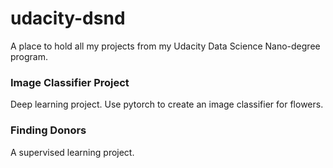 # udacity-dsnd

A place to hold all my projects from my Udacity Data Science Nano-degree program.

### Image Classifier Project

  Deep learning project.  Use pytorch to create an image classifier for flowers.
  
### Finding Donors

  A supervised learning project.
